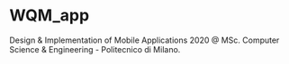 # WQM_app
Design &amp; Implementation of Mobile Applications 2020 @ MSc. Computer Science &amp; Engineering - Politecnico di Milano.
